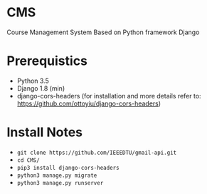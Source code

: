 # CMS
Course Management System
Based on Python framework Django 
# Prerequistics
- Python 3.5
- Django 1.8 (min)
- django-cors-headers (for installation and more details refer to: https://github.com/ottoyiu/django-cors-headers)

# Install Notes
- `git clone https://github.com/IEEEDTU/gmail-api.git`
- `cd CMS/`
- `pip3 install django-cors-headers`
- `python3 manage.py migrate`
- `python3 manage.py runserver`
